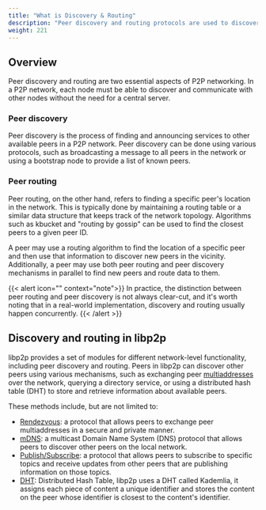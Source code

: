 ```yaml
---
title: "What is Discovery & Routing"
description: "Peer discovery and routing protocols are used to discover and announce services to other peers and find a peer's location, respectively."
weight: 221
---
```


## Overview

Peer discovery and routing are two essential aspects of P2P networking. In a P2P network,
each node must be able to discover and communicate with other nodes without the need for
a central server.

### Peer discovery

Peer discovery is the process of finding and announcing services to other available
peers in a P2P network. Peer discovery can be done using various protocols, such
as broadcasting a message to all peers in the network or using a bootstrap node to
provide a list of known peers.

### Peer routing

Peer routing, on the other hand, refers to finding a specific peer's location
in the network. This is typically done by maintaining a routing table or a similar
data structure that keeps track of the network topology. Algorithms such as kbucket
and "routing by gossip" can be used to find the closest peers to a given peer ID.

A peer may use a routing algorithm to find the location of a specific peer and then
use that information to discover new peers in the vicinity. Additionally, a peer may
use both peer routing and peer discovery mechanisms in parallel to find new peers and
route data to them.

{{< alert icon="" context="note">}}
In practice, the distinction between peer routing and peer
discovery is not always clear-cut, and it's worth noting that in a real-world
implementation, discovery and routing usually happen concurrently.
{{< /alert >}}

## Discovery and routing in libp2p

libp2p provides a set of modules for different network-level functionality,
including peer discovery and routing. Peers in libp2p can discover other
peers using various mechanisms, such as exchanging peer
[multiaddresses](../introduction/core-abstractions/addressing.md) over the
network, querying a directory service, or using a distributed hash table (DHT)
to store and retrieve information about available peers.

These methods include, but are not limited to:

- [Rendezvous](rendezvous.md): a protocol that allows peers to exchange peer multiaddresses
  in a secure and private manner.
- [mDNS](mdns.md): a multicast Domain Name System (DNS) protocol that allows peers to
  discover other peers on the local network.
- [Publish/Subscribe](pubsub.md): a protocol that allows peers to subscribe to specific
  topics and receive updates from other peers that are publishing information on those
  topics.
- [DHT](kaddht.md): Distributed Hash Table, libp2p uses a DHT called Kademlia, it assigns
  each piece of content a unique identifier and stores the content on the peer whose
  identifier is closest to the content's identifier.
